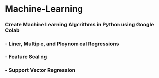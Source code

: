 # Machine-Learning
### Create Machine Learning Algorithms in Python using Google Colab

### - Liner, Multiple, and Ploynomical Regressions
### - Feature Scaling 
### - Support Vector Regression
